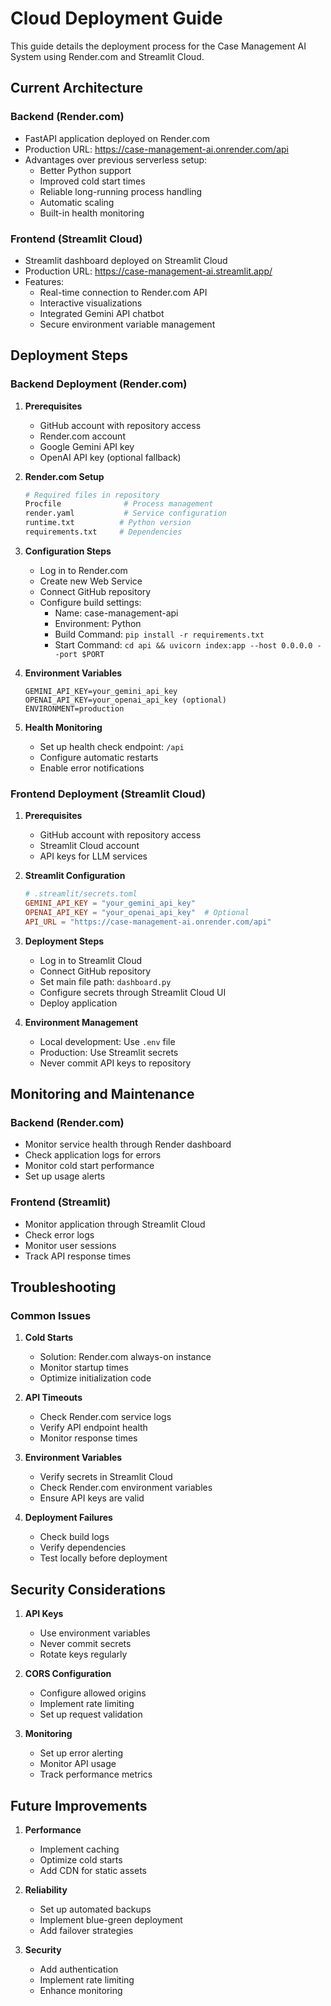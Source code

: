 # Cloud Deployment Guide

This guide details the deployment process for the Case Management AI System using Render.com and Streamlit Cloud.

## Current Architecture

### Backend (Render.com)
- FastAPI application deployed on Render.com
- Production URL: https://case-management-ai.onrender.com/api
- Advantages over previous serverless setup:
  - Better Python support
  - Improved cold start times
  - Reliable long-running process handling
  - Automatic scaling
  - Built-in health monitoring

### Frontend (Streamlit Cloud)
- Streamlit dashboard deployed on Streamlit Cloud
- Production URL: https://case-management-ai.streamlit.app/
- Features:
  - Real-time connection to Render.com API
  - Interactive visualizations
  - Integrated Gemini API chatbot
  - Secure environment variable management

## Deployment Steps

### Backend Deployment (Render.com)

1. **Prerequisites**
   - GitHub account with repository access
   - Render.com account
   - Google Gemini API key
   - OpenAI API key (optional fallback)

2. **Render.com Setup**
   ```bash
   # Required files in repository
   Procfile              # Process management
   render.yaml           # Service configuration
   runtime.txt          # Python version
   requirements.txt     # Dependencies
   ```

3. **Configuration Steps**
   - Log in to Render.com
   - Create new Web Service
   - Connect GitHub repository
   - Configure build settings:
     - Name: case-management-api
     - Environment: Python
     - Build Command: `pip install -r requirements.txt`
     - Start Command: `cd api && uvicorn index:app --host 0.0.0.0 --port $PORT`

4. **Environment Variables**
   ```
   GEMINI_API_KEY=your_gemini_api_key
   OPENAI_API_KEY=your_openai_api_key (optional)
   ENVIRONMENT=production
   ```

5. **Health Monitoring**
   - Set up health check endpoint: `/api`
   - Configure automatic restarts
   - Enable error notifications

### Frontend Deployment (Streamlit Cloud)

1. **Prerequisites**
   - GitHub account with repository access
   - Streamlit Cloud account
   - API keys for LLM services

2. **Streamlit Configuration**
   ```toml
   # .streamlit/secrets.toml
   GEMINI_API_KEY = "your_gemini_api_key"
   OPENAI_API_KEY = "your_openai_api_key"  # Optional
   API_URL = "https://case-management-ai.onrender.com/api"
   ```

3. **Deployment Steps**
   - Log in to Streamlit Cloud
   - Connect GitHub repository
   - Set main file path: `dashboard.py`
   - Configure secrets through Streamlit Cloud UI
   - Deploy application

4. **Environment Management**
   - Local development: Use `.env` file
   - Production: Use Streamlit secrets
   - Never commit API keys to repository

## Monitoring and Maintenance

### Backend (Render.com)
- Monitor service health through Render dashboard
- Check application logs for errors
- Monitor cold start performance
- Set up usage alerts

### Frontend (Streamlit)
- Monitor application through Streamlit Cloud
- Check error logs
- Monitor user sessions
- Track API response times

## Troubleshooting

### Common Issues

1. **Cold Starts**
   - Solution: Render.com always-on instance
   - Monitor startup times
   - Optimize initialization code

2. **API Timeouts**
   - Check Render.com service logs
   - Verify API endpoint health
   - Monitor response times

3. **Environment Variables**
   - Verify secrets in Streamlit Cloud
   - Check Render.com environment variables
   - Ensure API keys are valid

4. **Deployment Failures**
   - Check build logs
   - Verify dependencies
   - Test locally before deployment

## Security Considerations

1. **API Keys**
   - Use environment variables
   - Never commit secrets
   - Rotate keys regularly

2. **CORS Configuration**
   - Configure allowed origins
   - Implement rate limiting
   - Set up request validation

3. **Monitoring**
   - Set up error alerting
   - Monitor API usage
   - Track performance metrics

## Future Improvements

1. **Performance**
   - Implement caching
   - Optimize cold starts
   - Add CDN for static assets

2. **Reliability**
   - Set up automated backups
   - Implement blue-green deployment
   - Add failover strategies

3. **Security**
   - Add authentication
   - Implement rate limiting
   - Enhance monitoring 